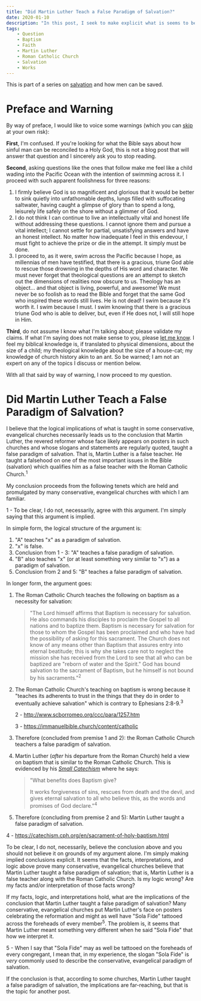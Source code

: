 ```yaml
---
title: "Did Martin Luther Teach a False Paradigm of Salvation?"
date: 2020-01-10
description: "In this post, I seek to make explicit what is seems to be implied by the logic used in many conservative, evangelical churches; namely, that Martin Luther taught a false paradigm of salvation."
tags:
    - Question
    - Baptism
    - Faith
    - Martin Luther
    - Roman Catholic Church
    - Salvation
    - Works
---
```


This is part of a series on [salvation](https://bible.hightower.space/tags/salvation/) and how men can be saved.

# Preface and Warning

By way of preface, I would like to voice some warnings (which you can [skip](#did-martin-luther-teach-a-false-paradigm-of-salvation) at your own risk):

**First**, I'm confused. If you're looking for what the Bible says about how sinful man can be reconciled to a Holy God, this is not a blog post that will answer that question and I sincerely ask you to stop reading.

**Second**, asking questions like the ones that follow make me feel like a child wading into the Pacific Ocean with the intention of swimming across it. I proceed with such apparent foolishness for three reasons:

1. I firmly believe God is so magnificent and glorious that it would be better to sink quietly into unfathomable depths, lungs filled with suffocating saltwater, having caught a glimpse of glory than to spend a long, leisurely life safely on the shore without a glimmer of God.
2. I do not think I can continue to live an intellectually vital and honest life without addressing these questions. I cannot ignore them and pursue a vital intellect; I cannot settle for partial, unsatisfying answers and have an honest intellect. No matter how inadequate I feel in this endevour, I must fight to achieve the prize or die in the attempt. It simply must be done.
3. I proceed to, as it were, swim across the Pacific because I hope, as millennias of men have testified, that there is a gracious, triune God able to rescue those drowning in the depths of His word and character. We must never forget that theological questions are an attempt to sketch out the dimensions of realities now obscure to us. Theology has an object... and that object is living, powerful, and awesome! We must never be so foolish as to read the Bible and forget that the same God who inspired these words still lives. He is not dead! I swim because it's worth it. I swim because I must. I swim knowing that there is a gracious triune God who is able to deliver, but, even if He does not, I will still hope in Him.

**Third**, do not assume I know what I'm talking about; please validate my claims. If what I'm saying does not make sense to you, please [let me know](https://hightower.space/contact/). I feel my biblical knowledge is, if translated to physical dimensions, about the size of a child; my theological knowledge about the size of a house-cat; my knowledge of church history akin to an ant. So be warned; I am not an expert on any of the topics I discuss or mention below.

With all that said by way of warning, I now proceed to my question.

# Did Martin Luther Teach a False Paradigm of Salvation?

I believe that the logical implications of what is taught in some conservative, evangelical churches necessarily leads us to the conclusion that Martin Luther, the revered reformer whose face likely appears on posters in such churches and whose slogans and statements are regularly quoted, taught a false paradigm of salvation. That is, Martin Luther is a false teacher. He taught a falsehood on one of the most important issues in the Bible (salvation) which qualifies him as a false teacher with the Roman Catholic Church.<sup>1</sup>

My conclusion proceeds from the following tenets which are held and promulgated by many conservative, evangelical churches with which I am familiar.

<aside class="marginnote">
  <span class="noteNumber">1</span> - To be clear, I do not, necessarily, agree with this argument. I'm simply saying that this argument is implied.
</aside>

In simple form, the logical structure of the argument is:

1. "A" teaches "x" as a paradigm of salvation.
2. "x" is false.
3. Conclusion from 1 - 3: "A" teaches a false paradigm of salvation.
4. "B" also teaches "x" (or at least something very similar to "x") as a paradigm of salvation.
5. Conclusion from 2 and 5: "B" teaches a false paradigm of salvation.

In longer form, the argument goes:

1. The Roman Catholic Church teaches the following on baptism as a necessity for salvation:

    > "The Lord himself affirms that Baptism is necessary for salvation. He also commands his disciples to proclaim the Gospel to all nations and to baptize them. Baptism is necessary for salvation for those to whom the Gospel has been proclaimed and who have had the possibility of asking for this sacrament. The Church does not know of any means other than Baptism that assures entry into eternal beatitude; this is why she takes care not to neglect the mission she has received from the Lord to see that all who can be baptized are "reborn of water and the Spirit." God has bound salvation to the sacrament of Baptism, but he himself is not bound by his sacraments."<sup>2</sup>

2. The Roman Catholic Church's teaching on baptism is wrong because it "teaches its adherents to trust in the things that they do in order to eventually achieve salvation" which is contrary to Ephesians 2:8-9.<sup>3</sup>

    <aside class="marginnote">
      <p><span class="noteNumber">2</span> - <a href="http://www.scborromeo.org/ccc/para/1257.htm">http://www.scborromeo.org/ccc/para/1257.htm</a></p>
      <p><span class="noteNumber">3</span> - <a href="https://immanuelbible.church/content/catholic">https://immanuelbible.church/content/catholic</a></p>
    </aside>

3. Therefore (concluded from premise 1 and 2): the Roman Catholic Church teachers a false paradigm of salvation.
4. Martin Luther (*after* his departure from the Roman Church) held a view on baptism that is similar to the Roman Catholic Church. This is evidenced by his *[Small Catechism](https://catechism.cph.org/en/sacrament-of-holy-baptism.html)* where he says:

    > "What benefits does Baptism give?
    > 
    > It works forgiveness of sins, rescues from death and the devil, and gives eternal salvation to all who believe this, as the words and promises of God declare."<sup>4</sup>

5. Therefore (concluding from premise 2 and 5): Martin Luther taught a false paradigm of salvation.

<aside class="marginnote">
  <span class="noteNumber">4</span> - <a href="https://catechism.cph.org/en/sacrament-of-holy-baptism.html">https://catechism.cph.org/en/sacrament-of-holy-baptism.html</a>
</aside>

To be clear, I do not, necessarily, believe the conclusion above and you should not believe it on grounds of my argument alone. I'm simply making implied conclusions explicit. It seems that the facts, interpretations, and logic above prove many conservative, evangelical churches believe that Martin Luther taught a false paradigm of salvation; that is, Martin Luther is a false teacher along with the Roman Catholic Church. Is my logic wrong? Are my facts and/or interpretation of those facts wrong?

If my facts, logic, and interpretations hold, what are the implications of the conclusion that Martin Luther taught a false paradigm of salvation? Many conservative, evangelical churches put Martin Luther's face on posters celebrating the reformation and might as well have "Sola Fide" tattooed across the foreheads of every member<sup>5</sup>. The problem is, it seems that Martin Luther meant something very different when he said "Sola Fide" that how we interpret it.

<aside class="marginnote">
  <span class="noteNumber">5</span> - When I say that "Sola Fide" may as well be tattooed on the foreheads of every congregant, I mean that, in my experience, the slogan "Sola Fide" is <i>very</i> commonly used to describe the conservative, evangelical paradigm of salvation.
</aside>

If the conclusion is that, according to some churches, Martin Luther taught a false paradigm of salvation, the implications are far-reaching, but that is the topic for another post.
